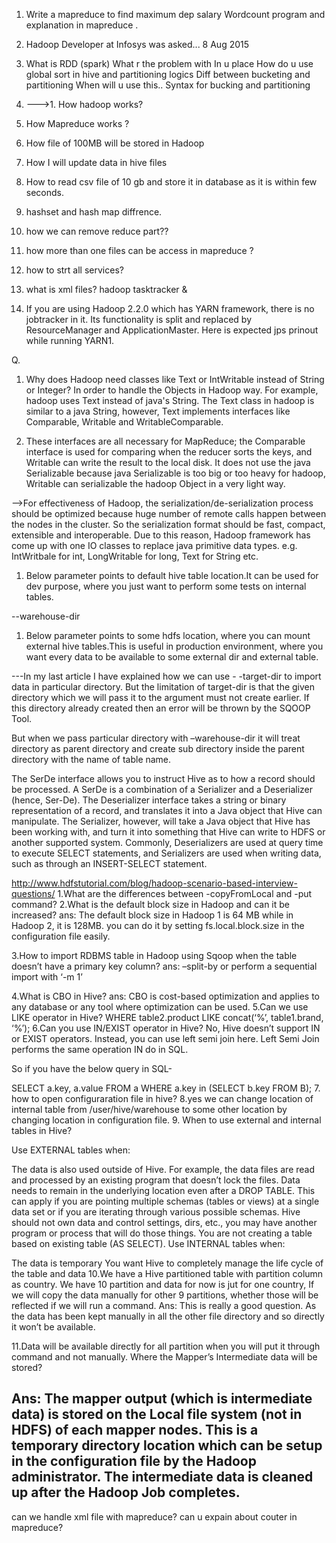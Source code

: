 1. Write a mapreduce to find maximum dep salary Wordcount program and explanation in mapreduce .
	
1. Hadoop Developer at Infosys was asked...	8 Aug 2015
1. What is RDD (spark) What r the problem with In u place How do u use global sort in hive and partitioning logics Diff between bucketing and partitioning When will u use this.. Syntax for bucking and partitioning
1. --->1. How hadoop works?
 2. How Mapreduce works ?
 3. How file of 100MB will be stored in Hadoop 
4. How I will update data in hive files 
5. How to read csv file of 10 gb and store it in database as it is within few seconds.
1. hashset and hash map diffrence.
1. how we can remove reduce part??
1. how more than one files can be access in mapreduce ?
1. how to strt all services?
1. what is xml files?
hadoop tasktracker &

1. If you are using Hadoop 2.2.0 which has YARN framework, there is no jobtracker in it. Its functionality is split and replaced by ResourceManager and ApplicationMaster. Here is expected jps prinout while running YARN1. 

Q.
1. Why does Hadoop need classes like Text or IntWritable instead of String or Integer?
In order to handle the Objects in Hadoop way. For example, hadoop uses Text instead of java's String. The Text class in hadoop is similar to a java String, however, Text implements interfaces like Comparable, Writable and WritableComparable.

1. These interfaces are all necessary for MapReduce; the Comparable interface is used for comparing when the reducer sorts the keys, and Writable can write the result to the local disk. It does not use the java Serializable because java Serializable is too big or too heavy for hadoop, Writable can serializable the hadoop Object in a very light way.

-->For effectiveness of Hadoop, the serialization/de-serialization process should be optimized because huge number of remote calls happen between the nodes in the cluster. So the serialization format should be fast, compact, extensible and interoperable. Due to this reason, Hadoop framework has come up with one IO classes to replace java primitive data types. e.g. IntWritbale for int, LongWritable for long, Text for String etc.


1. Below parameter points to default hive table location.It can be used for dev purpose, where you just want to perform some tests on internal tables.

--warehouse-dir
1. Below parameter points to some hdfs location, where you can mount external hive tables.This is useful in production environment, where you want every data to be available to some external dir and external table.


---In my last article I have explained how we can use - -target-dir to import data in particular directory. But the limitation of target-dir is that the given directory which we will pass it to the argument must not create earlier. If this directory already created then an error will be thrown by the SQOOP Tool.

But when we pass particular directory with –warehouse-dir it will treat directory as parent directory and create sub directory inside the parent directory with the name of table name.

The SerDe interface allows you to instruct Hive as to how a record should be processed. A SerDe is a combination of a Serializer and a Deserializer (hence, Ser-De). The Deserializer interface takes a string or binary representation of a record, and translates it into a Java object that Hive can manipulate. The Serializer, however, will take a Java object that Hive has been working with, and turn it into something that Hive can write to HDFS or another supported system. Commonly, Deserializers are used at query time to execute SELECT statements, and Serializers are used when writing data, such as through an INSERT-SELECT statement.

http://www.hdfstutorial.com/blog/hadoop-scenario-based-interview-questions/
1.What are the differences between -copyFromLocal and -put command?
2.What is the default block size in Hadoop and can it be increased?
ans: The default block size in Hadoop 1 is 64 MB while in Hadoop 2, it is 128MB.
you can do it by setting fs.local.block.size in the configuration file easily. 

3.How to import RDBMS table in Hadoop using Sqoop when the table doesn’t have a primary key column?
ans: –split-by or perform a sequential import with ‘-m 1’

4.What is CBO in Hive?
ans:  CBO is cost-based optimization and applies to any database or any tool where optimization can be used.
5.Can we use LIKE operator in Hive?
WHERE table2.product LIKE concat(‘%’, table1.brand, ‘%’);
6.Can you use IN/EXIST operator in Hive?
No, Hive doesn’t support IN or EXIST operators. Instead, you can use left semi join here. Left Semi Join performs the same operation IN do in SQL.

So if you have the below query in SQL-

SELECT a.key, a.value
FROM a
WHERE a.key in
(SELECT b.key
FROM B);
7. how to open configuraration file in hive?
8.yes we can change location of internal table from  /user/hive/warehouse to some other location 
by changing location in configuration file.
9. When to use external and internal tables in Hive?

Use EXTERNAL tables when:

The data is also used outside of Hive. For example, the data files are read and processed by an existing program that doesn’t lock the files.
Data needs to remain in the underlying location even after a DROP TABLE. This can apply if you are pointing multiple schemas (tables or views) at a single data set or if you are iterating through various possible schemas.
Hive should not own data and control settings, dirs, etc., you may have another program or process that will do those things.
You are not creating a table based on existing table (AS SELECT).
Use INTERNAL tables when:

The data is temporary
You want Hive to completely manage the life cycle of the table and data
10.We have a Hive partitioned table with partition column as country. We have 10 partition and data for now is jut for one country, If we will copy the data manually for other 9 partitions, whether those will be reflected if we will run a command.
Ans: This is really a good question. As the data has been kept manually in all the other file directory and so directly it won’t be available.

11.Data will be available directly for all partition when you will put it through command and not manually.
 Where the Mapper’s Intermediate data will be stored?

Ans: The mapper output (which is intermediate data) is stored on the Local file system (not in HDFS) of each mapper nodes. This is a temporary directory location which can be setup in the configuration file by the Hadoop administrator. The intermediate data is cleaned up after the Hadoop Job completes.
------------------------------------------------------------------------------------------------------------------

can we handle xml file with mapreduce?
can u expain about couter in mapreduce?


